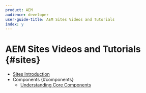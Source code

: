 ```yaml
---
product: AEM
audience: developer
user-guide-title: AEM Sites Videos and Tutorials
index: y
---
```


# AEM Sites Videos and Tutorials {#sites}

+ [Sites Introduction](introduction.md)
+ Components {#components}
  + [Understanding Core Components](components/core-components-feature-video-understand.md)
